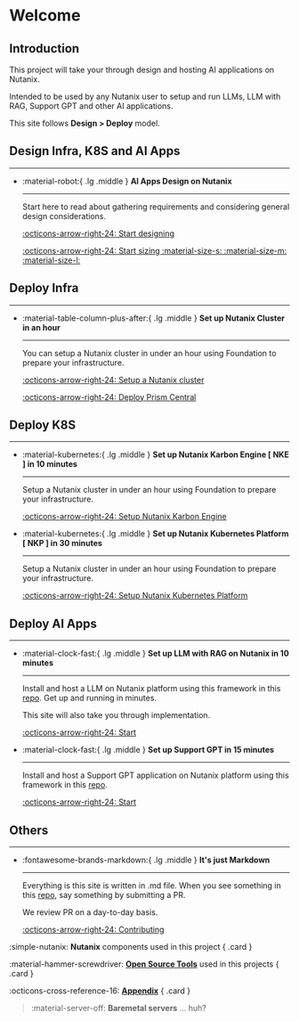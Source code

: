 # Welcome

## Introduction

This project will take your through design and hosting AI applications on Nutanix.

Intended to be used by any Nutanix user to setup and run LLMs, LLM with RAG, Support GPT and other AI applications. 

This site follows **Design > Deploy** model.

## Design Infra, K8S and AI Apps
---

<div class="grid cards" markdown>

-   :material-robot:{ .lg .middle } __AI Apps Design on Nutanix__

    ---

    Start here to read about gathering requirements and considering general design considerations.

    [:octicons-arrow-right-24: Start designing](conceptual/conceptual.md)

    [:octicons-arrow-right-24: Start sizing :material-size-s: :material-size-m: :material-size-l: ](sizing/sizing.md)

</div>

## Deploy Infra
---

<div class="grid cards" markdown>

-   :material-table-column-plus-after:{ .lg .middle } __Set up Nutanix Cluster in an hour__

    ---

    You can setup a Nutanix cluster in under an hour using Foundation to prepare your infrastructure.

    [:octicons-arrow-right-24: Setup a Nutanix cluster](https://nhtd1.howntnx.win/diyfoundation/diyfoundation/)
  
    [:octicons-arrow-right-24: Deploy Prism Central](https://nhtd1.howntnx.win/pcdeploy/pcdeploy/)

</div>

## Deploy K8S 
---

<div class="grid cards" markdown>

-   :material-kubernetes:{ .lg .middle } __Set up Nutanix Karbon Engine [ NKE ] in 10 minutes__

    ---

    Setup a Nutanix cluster in under an hour using Foundation to prepare your infrastructure.

    [:octicons-arrow-right-24: Setup Nutanix Karbon Engine](infra/infra_nke.md)

-   :material-kubernetes:{ .lg .middle } __Set up Nutanix Kubernetes Platform [ NKP ] in 30 minutes__

    ---

    Setup a Nutanix cluster in under an hour using Foundation to prepare your infrastructure.

    [:octicons-arrow-right-24: Setup Nutanix Kubernetes Platform](infra/infra_nkp.md)

</div>

## Deploy AI Apps
---

<div class="grid cards" markdown>

-   :material-clock-fast:{ .lg .middle } __Set up LLM with RAG on Nutanix in 10 minutes__

    ---

    Install and host a LLM on Nutanix platform using this framework in this [repo](https://github.com/nutanix-japan/sol-cnai-infra.git). Get up and running in minutes.

    This site will also take you through implementation.

    [:octicons-arrow-right-24: Start](llmmgmt/index.md)

-   :material-clock-fast:{ .lg .middle } __Set up Support GPT in 15 minutes__

    ---

    Install and host a Support GPT application on Nutanix platform using this framework in this [repo](https://github.com/nutanix-japan/sol-cnai-infra.git).

    [:octicons-arrow-right-24: Start](contributing.md)

</div>

## Others
---

<div class="grid cards" markdown>

-   :fontawesome-brands-markdown:{ .lg .middle } __It's just Markdown__

    ---

    Everything is this site is written in .md file. When you see something in this [repo](https://github.com/nutanix-japan/nai-llm), say something by submitting a PR. 
    
    We review PR on a day-to-day basis.

    [:octicons-arrow-right-24: Contributing](contributing.md)

</div>

<div class="grid cards" markdown>

:simple-nutanix: __Nutanix__ components used in this project
{ .card }

:material-hammer-screwdriver: [__Open Source Tools__](tools/tools.md) used in this projects
{ .card }

:octicons-cross-reference-16: [__Appendix__](appendix/appendix.md)
{ .card }

> :material-server-off: __Baremetal servers__ ... huh?

</div>